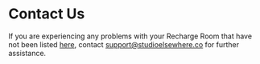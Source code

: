 # Contact Us

If you are experiencing any problems with your Recharge Room that have not been listed [here](trouble.md), contact <a href = "mailto: support@studioelsewhere.co">support@studioelsewhere.co</a> for further assistance.